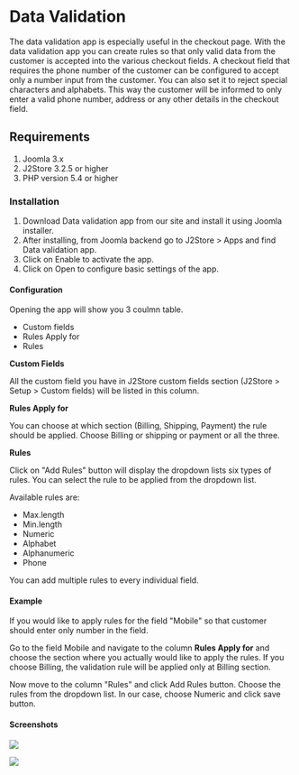 # Data Validation

The data validation app is especially useful in the checkout page. With the data validation app you can create rules so that only valid data from the customer is accepted into the various checkout fields. A checkout field that requires the phone number of the customer can be configured to accept only a number input from the customer. You can also set it to reject special characters and alphabets. This way the customer will be informed to only enter a valid phone number, address or any other details in the checkout field.

## Requirements

1. Joomla 3.x
2. J2Store 3.2.5 or higher
3. PHP version 5.4 or higher

### Installation

1. Download Data validation app from our site and install it using Joomla installer.
2. After installing, from Joomla backend go to J2Store > Apps and find Data validation app.
3. Click on Enable to activate the app.
4. Click on Open to configure basic settings of the app.

#### Configuration

Opening the app will show you 3 coulmn table.

- Custom fields
- Rules Apply for
- Rules

**Custom Fields**

All the custom field you have in J2Store custom fields section (J2Store > Setup > Custom fields) will be listed in this column.

**Rules Apply for**

You can choose at which section (Billing, Shipping, Payment) the rule should be applied. Choose Billing or shipping or payment or all the three.

**Rules**

Click on "Add Rules" button will display the dropdown lists six types of rules. You can select the rule to be applied from the dropdown list.

Available rules are:

- Max.length
- Min.length
- Numeric
- Alphabet
- Alphanumeric
- Phone

You can add multiple rules to every individual field.

#### Example

If you would like to apply rules for the field "Mobile" so that customer should enter only number in the field.

Go to the field Mobile and navigate to the column **Rules Apply for** and choose the section where you actually would like to apply the rules. If you choose Billing, the validation rule will be applied only at Billing section.

Now move to the column "Rules" and click Add Rules button. Choose the rules from the dropdown list. In our case, choose Numeric and click save button.

#### Screenshots

![](./assets/images/data-validation-01.png)

![](./assets/images/data-validation-02.png)
